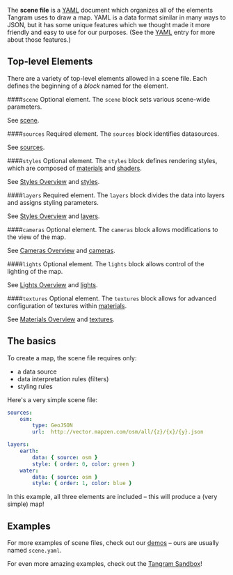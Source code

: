 The **scene file** is a [YAML](http://en.wikipedia.org/wiki/YAML) document which organizes all of the elements Tangram uses to draw a map. YAML is a data format similar in many ways to JSON, but it has some unique features which we thought made it more friendly and easy to use for our purposes. (See the [YAML](yaml.md) entry for more about those features.)

## Top-level Elements

There are a variety of top-level elements allowed in a scene file. Each defines the beginning of a _block_ named for the element.

####`scene`
Optional element. The `scene` block sets various scene-wide parameters.

See [scene](scene.md).

####`sources`
Required element. The `sources` block identifies datasources.

See [sources](sources.md).

####`styles`
Optional element. The `styles` block defines rendering styles, which are composed of [materials](materials.md) and [shaders](shaders.md).

See [Styles Overview](Styles-Overview.md) and [styles](styles.md).

####`layers`
Required element. The `layers` block divides the data into layers and assigns styling parameters.

See [Styles Overview](Styles-Overview.md) and [layers](layers.md).

####`cameras`
Optional element. The `cameras` block allows modifications to the view of the map.

See [Cameras Overview](Cameras-Overview.md) and [cameras](cameras.md).

####`lights`
Optional element. The `lights` block allows control of the lighting of the map.

See [Lights Overview](Lights-Overview.md) and [lights](lights.md).

####`textures`
Optional element. The `textures` block allows for advanced configuration of textures within [materials](materials.md).

See [Materials Overview](Materials-Overview.md) and [textures](textures.md).


## The basics
To create a map, the scene file requires only:

- a data source
- data interpretation rules (filters)
- styling rules

Here's a very simple scene file:

```yaml
sources:
    osm:
        type: GeoJSON
        url:  http://vector.mapzen.com/osm/all/{z}/{x}/{y}.json

layers:
    earth:
        data: { source: osm }
        style: { order: 0, color: green }
    water:
        data: { source: osm }
        style: { order: 1, color: blue }
```

In this example, all three elements are included – this will produce a (very simple) map!

## Examples
For more examples of scene files, check out our [demos](https://github.com/tangrams?query=demo) – ours are usually named `scene.yaml`.

For even more amazing examples, check out the [Tangram Sandbox](http://tangrams.github.io/tangram-sandbox/)!
